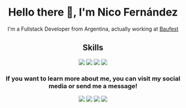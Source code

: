 <div align="center">
    <h1>Hello there 🤙, I'm Nico Fernández</h1>
</div>

<div align="center">
    I'm a Fullstack Developer from Argentina, actually working at <a href="https://baufest.com">Baufest</a>
</div>

<div align="center">
    <h2>Skills</h2>
    <img src="https://img.shields.io/badge/Java-ED8B00?style=for-the-badge&logo=java&logoColor=white">
    <img src="https://img.shields.io/badge/JavaScript-F7DF1E?style=for-the-badge&logo=javascript&logoColor=black">
    <img src="https://img.shields.io/badge/HTML5-E34F26?style=for-the-badge&logo=html5&logoColor=white">
    <img src="https://img.shields.io/badge/CSS3-1572B6?style=for-the-badge&logo=css3&logoColor=white">
</div>


<div align="center">
    <h3>If you want to learn more about me, you can visit my social media or send me a message!</h3>
</div>

<!-- BADGES -->
<div align="center"><a href="https://www.linkedin.com/in/nicolasfmorel/"><img src="https://img.shields.io/badge/LinkedIn-0077B5?style=for-the-badge&logo=linkedin&logoColor=white"></a>
<a href="nicofmorel@gmail.com"><img src="https://img.shields.io/badge/Gmail-D14836?style=for-the-badge&logo=gmail&logoColor=white"></a>
<a href="https://twitter.com/Nico84180m"><img src="https://img.shields.io/badge/Twitter-1DA1F2?style=for-the-badge&logo=twitter&logoColor=white"></a>
<a href="https://www.instagram.com/nicofermorel/"><img src="https://img.shields.io/badge/Instagram-E4405F?style=for-the-badge&logo=instagram&logoColor=whitee"></a>
</div>
